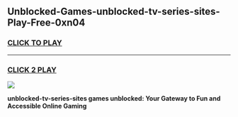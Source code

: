 
## Unblocked-Games-unblocked-tv-series-sites-Play-Free-0xn04
<h3>
<a href="https://premium76.site?title=unblocked-tv-series-sites&ref=20M">CLICK TO PLAY</a></h3>
<hr>

<h3>
<a href="https://premium76.site?title=unblocked-tv-series-sites&ref=20M">CLICK 2 PLAY</a>
  
</h3>

<a href="https://premium76.site?title=unblocked-tv-series-sites&ref=19M"><img src="https://clearcache.store/games.png"></a>


**unblocked-tv-series-sites games unblocked: Your Gateway to Fun and Accessible Online Gaming**
